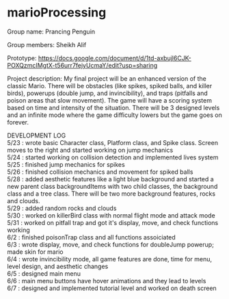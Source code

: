 # marioProcessing

Group name: Prancing Penguin  
  
Group members: Sheikh Alif  
  
Prototype: https://docs.google.com/document/d/1td-axbujl6CJK-POXQzmcIMgtX-t56urr7fejyUcmaY/edit?usp=sharing  
  
Project description: My final project will be an enhanced version of the classic Mario. There will be obstacles (like spikes, spiked balls, and killer birds), powerups (double jump, and invincibility), and traps (pitfalls and poison areas that slow movement). The game will have a scoring system based on time and intensity of the situation. There will be 3 designed levels and an infinite mode where the game difficulty lowers but the game goes on forever.  
  
DEVELOPMENT LOG  
5/23 : wrote basic Character class, Platform class, and Spike class. Screen moves to the right and started working on jump mechanics  
5/24 : started working on collision detection and implemented lives system   
5/25 : finished jump mechanics for spikes  
5/26 : finished collision mechanics and movement for spiked balls  
5/28 : added aesthetic features like a light blue background and started a new parent class backgroundItems with two child classes, the background class and a tree class. There will be two more background features, rocks and clouds.  
5/29 : added random rocks and clouds  
5/30 : worked on killerBird class with normal flight mode and attack mode  
5/31 : worked on pitfall trap and got it's display, move, and check functions working   
6/2 : finished poisonTrap class and all functions assoiciated   
6/3 : wrote display, move, and check functions for doubleJump powerup; made skin for mario  
6/4 : wrote invincibility mode, all game features are done, time for menu, level design, and aesthetic changes  
6/5 : designed main menu  
6/6 : main menu buttons have hover animations and they lead to levels  
6/7 : designed and implemented tutorial level and worked on death screen  

